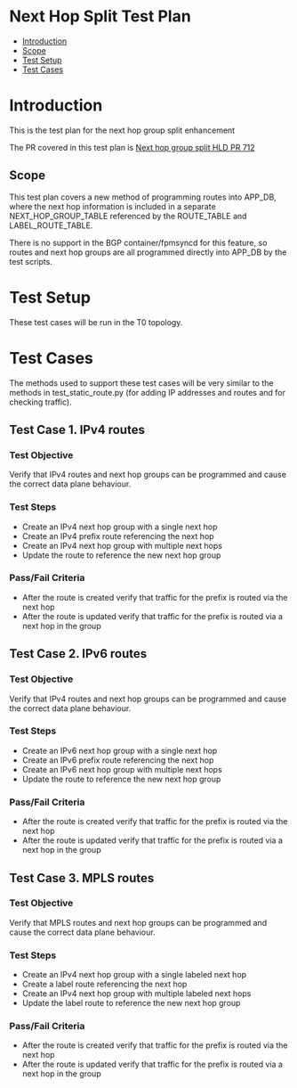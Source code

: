 # **Next Hop Split Test Plan**

 - [Introduction](#introduction)
 - [Scope](#scope)
 - [Test Setup](#test-setup)
 - [Test Cases](#test-cases)
     
# Introduction 

This is the test plan for the next hop group split enhancement

The PR covered in this test plan is [Next hop group split HLD PR 712](https://github.com/Azure/SONiC/pull/712)

## Scope

This test plan covers a new method of programming routes into APP_DB, where the next hop information is included in a separate NEXT_HOP_GROUP_TABLE referenced by the ROUTE_TABLE and LABEL_ROUTE_TABLE.

There is no support in the BGP container/fpmsyncd for this feature, so routes and next hop groups are all programmed directly into APP_DB by the test scripts.

# Test Setup

These test cases will be run in the T0 topology.

# Test Cases

The methods used to support these test cases will be very similar to the methods in test_static_route.py (for adding IP addresses and routes and for checking traffic).

## Test Case 1. IPv4 routes

### Test Objective
Verify that IPv4 routes and next hop groups can be programmed and cause the correct data plane behaviour.

### Test Steps
* Create an IPv4 next hop group with a single next hop
* Create an IPv4 prefix route referencing the next hop
* Create an IPv4 next hop group with multiple next hops
* Update the route to reference the new next hop group

### Pass/Fail Criteria
*  After the route is created verify that traffic for the prefix is routed via the next hop
*  After the route is updated verify that traffic for the prefix is routed via a next hop in the group

## Test Case 2. IPv6 routes

### Test Objective
Verify that IPv4 routes and next hop groups can be programmed and cause the correct data plane behaviour.

### Test Steps
* Create an IPv6 next hop group with a single next hop
* Create an IPv6 prefix route referencing the next hop
* Create an IPv6 next hop group with multiple next hops
* Update the route to reference the new next hop group

### Pass/Fail Criteria
*  After the route is created verify that traffic for the prefix is routed via the next hop
*  After the route is updated verify that traffic for the prefix is routed via a next hop in the group

## Test Case 3. MPLS routes

### Test Objective
Verify that MPLS routes and next hop groups can be programmed and cause the correct data plane behaviour.

### Test Steps
* Create an IPv4 next hop group with a single labeled next hop
* Create a label route referencing the next hop
* Create an IPv4 next hop group with multiple labeled next hops
* Update the label route to reference the new next hop group

### Pass/Fail Criteria
*  After the route is created verify that traffic for the prefix is routed via the next hop
*  After the route is updated verify that traffic for the prefix is routed via a next hop in the group
